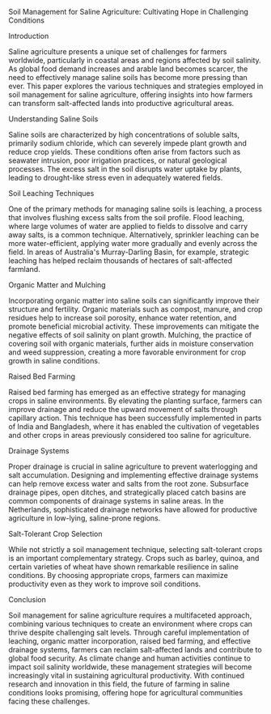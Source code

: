 Soil Management for Saline Agriculture: Cultivating Hope in Challenging Conditions

Introduction

Saline agriculture presents a unique set of challenges for farmers worldwide, particularly in coastal areas and regions affected by soil salinity. As global food demand increases and arable land becomes scarcer, the need to effectively manage saline soils has become more pressing than ever. This paper explores the various techniques and strategies employed in soil management for saline agriculture, offering insights into how farmers can transform salt-affected lands into productive agricultural areas.

Understanding Saline Soils

Saline soils are characterized by high concentrations of soluble salts, primarily sodium chloride, which can severely impede plant growth and reduce crop yields. These conditions often arise from factors such as seawater intrusion, poor irrigation practices, or natural geological processes. The excess salt in the soil disrupts water uptake by plants, leading to drought-like stress even in adequately watered fields.

Soil Leaching Techniques

One of the primary methods for managing saline soils is leaching, a process that involves flushing excess salts from the soil profile. Flood leaching, where large volumes of water are applied to fields to dissolve and carry away salts, is a common technique. Alternatively, sprinkler leaching can be more water-efficient, applying water more gradually and evenly across the field. In areas of Australia's Murray-Darling Basin, for example, strategic leaching has helped reclaim thousands of hectares of salt-affected farmland.

Organic Matter and Mulching

Incorporating organic matter into saline soils can significantly improve their structure and fertility. Organic materials such as compost, manure, and crop residues help to increase soil porosity, enhance water retention, and promote beneficial microbial activity. These improvements can mitigate the negative effects of soil salinity on plant growth. Mulching, the practice of covering soil with organic materials, further aids in moisture conservation and weed suppression, creating a more favorable environment for crop growth in saline conditions.

Raised Bed Farming

Raised bed farming has emerged as an effective strategy for managing crops in saline environments. By elevating the planting surface, farmers can improve drainage and reduce the upward movement of salts through capillary action. This technique has been successfully implemented in parts of India and Bangladesh, where it has enabled the cultivation of vegetables and other crops in areas previously considered too saline for agriculture.

Drainage Systems

Proper drainage is crucial in saline agriculture to prevent waterlogging and salt accumulation. Designing and implementing effective drainage systems can help remove excess water and salts from the root zone. Subsurface drainage pipes, open ditches, and strategically placed catch basins are common components of drainage systems in saline areas. In the Netherlands, sophisticated drainage networks have allowed for productive agriculture in low-lying, saline-prone regions.

Salt-Tolerant Crop Selection

While not strictly a soil management technique, selecting salt-tolerant crops is an important complementary strategy. Crops such as barley, quinoa, and certain varieties of wheat have shown remarkable resilience in saline conditions. By choosing appropriate crops, farmers can maximize productivity even as they work to improve soil conditions.

Conclusion

Soil management for saline agriculture requires a multifaceted approach, combining various techniques to create an environment where crops can thrive despite challenging salt levels. Through careful implementation of leaching, organic matter incorporation, raised bed farming, and effective drainage systems, farmers can reclaim salt-affected lands and contribute to global food security. As climate change and human activities continue to impact soil salinity worldwide, these management strategies will become increasingly vital in sustaining agricultural productivity. With continued research and innovation in this field, the future of farming in saline conditions looks promising, offering hope for agricultural communities facing these challenges.